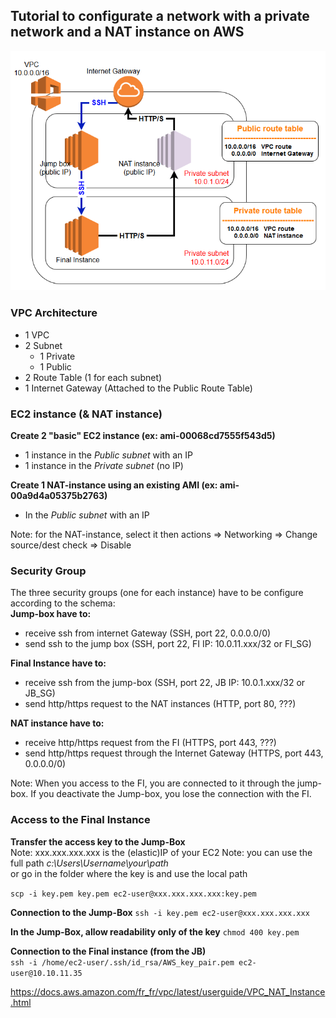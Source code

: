 ## Tutorial to configurate a network with a private network and a NAT instance on AWS

![Architecture](https://github.com/Cyril-Basquin/AWS/blob/master/Tutorials/Images/VPC_with_NAT_instance_JumpBox_FI.png)


### VPC Architecture
  + 1 VPC
  + 2 Subnet
      + 1 Private
      + 1 Public
  + 2 Route Table (1 for each subnet)
  + 1 Internet Gateway (Attached to the Public Route Table)


### EC2 instance (& NAT instance)
**Create 2 "basic" EC2 instance (ex: ami-00068cd7555f543d5)**  
+ 1 instance in the *Public subnet* with an IP  
+ 1 instance in the *Private subnet* (no IP)  

**Create 1 NAT-instance using an existing AMI (ex: ami-00a9d4a05375b2763)**  
+ In the *Public subnet* with an IP  

Note: for the NAT-instance, select it then actions => Networking => Change source/dest check => Disable


### Security Group
The three security groups (one for each instance) have to be configure according to the schema:  
**Jump-box have to:**
  - receive ssh from internet Gateway (SSH, port 22, 0.0.0.0/0)
  - send ssh to the jump box (SSH, port 22, FI IP: 10.0.11.xxx/32 or FI_SG)


**Final Instance have to:**
  - receive ssh from the jump-box (SSH, port 22, JB IP: 10.0.1.xxx/32 or JB_SG)
  - send http/https request to the NAT instances (HTTP, port 80, ???)


**NAT instance have to:**
  - receive http/https request from the FI (HTTPS, port 443, ???)
  - send http/https request through the Internet Gateway (HTTPS, port 443, 0.0.0.0/0)


Note: When you access to the FI, you are connected to it through the jump-box. If you deactivate the Jump-box, you lose the connection with the FI.

### Access to the Final Instance
**Transfer the access key to the Jump-Box**  
Note: xxx.xxx.xxx.xxx is the (elastic)IP of your EC2
Note: you can use the full path _c:\Users\Username\your\path_  
        or go in the folder where the key is and use the local path

``scp -i key.pem key.pem ec2-user@xxx.xxx.xxx.xxx:key.pem``



**Connection to the Jump-Box**
``ssh -i key.pem ec2-user@xxx.xxx.xxx.xxx``


**In the Jump-Box, allow readability only of the key**
``chmod 400 key.pem``


**Connection to the Final instance (from the JB)**  
``ssh -i /home/ec2-user/.ssh/id_rsa/AWS_key_pair.pem ec2-user@10.10.11.35``


https://docs.aws.amazon.com/fr_fr/vpc/latest/userguide/VPC_NAT_Instance.html
